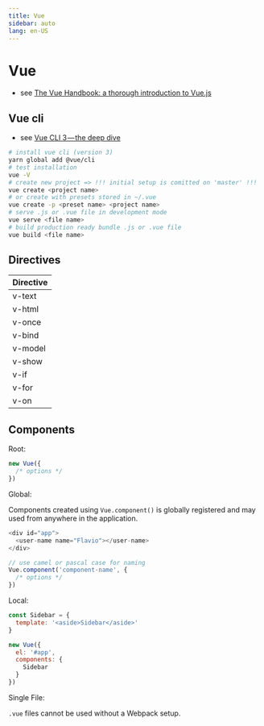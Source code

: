 ```yaml
---
title: Vue
sidebar: auto
lang: en-US
---
```

# Vue

* see [The Vue Handbook: a thorough introduction to Vue.js](https://medium.freecodecamp.org/the-vue-handbook-a-thorough-introduction-to-vue-js-1e86835d8446)

## Vue cli

* see [Vue CLI 3 — the deep dive](https://blog.logrocket.com/vue-cli-3-the-deep-dive-41dff070ac4a)

```bash
# install vue cli (version 3)
yarn global add @vue/cli
# test installation
vue -V
# create new project => !!! initial setup is comitted on 'master' !!!
vue create <project name>
# or create with presets stored in ~/.vue
vue create -p <preset name> <project name>
# serve .js or .vue file in development mode
vue serve <file name>
# build production ready bundle .js or .vue file
vue build <file name>
```

## Directives

| Directive |
|:----------|
| v-text    |
| v-html    |
| v-once    |
| v-bind    |
| v-model   |
| v-show    |
| v-if      |
| v-for     |
| v-on      |

## Components

Root:

```js
new Vue({
  /* options */
})
```

Global:

Components created using `Vue.component()` is globally registered and may used
from anywhere in the application.

```js
<div id="app">
  <user-name name="Flavio"></user-name>
</div>

// use camel or pascal case for naming
Vue.component('component-name', {
  /* options */
})
```

Local:

```js
const Sidebar = {
  template: '<aside>Sidebar</aside>'
}

new Vue({
  el: '#app',
  components: {
    Sidebar
  }
})
```

Single File:

`.vue` files cannot be used without a Webpack setup.

